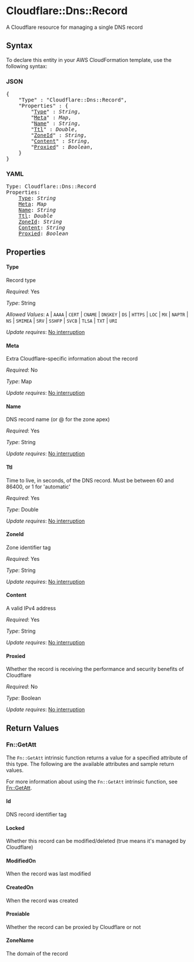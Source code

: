# Cloudflare::Dns::Record

A Cloudflare resource for managing a single DNS record

## Syntax

To declare this entity in your AWS CloudFormation template, use the following syntax:

### JSON

<pre>
{
    "Type" : "Cloudflare::Dns::Record",
    "Properties" : {
        "<a href="#type" title="Type">Type</a>" : <i>String</i>,
        "<a href="#meta" title="Meta">Meta</a>" : <i>Map</i>,
        "<a href="#name" title="Name">Name</a>" : <i>String</i>,
        "<a href="#ttl" title="Ttl">Ttl</a>" : <i>Double</i>,
        "<a href="#zoneid" title="ZoneId">ZoneId</a>" : <i>String</i>,
        "<a href="#content" title="Content">Content</a>" : <i>String</i>,
        "<a href="#proxied" title="Proxied">Proxied</a>" : <i>Boolean</i>,
    }
}
</pre>

### YAML

<pre>
Type: Cloudflare::Dns::Record
Properties:
    <a href="#type" title="Type">Type</a>: <i>String</i>
    <a href="#meta" title="Meta">Meta</a>: <i>Map</i>
    <a href="#name" title="Name">Name</a>: <i>String</i>
    <a href="#ttl" title="Ttl">Ttl</a>: <i>Double</i>
    <a href="#zoneid" title="ZoneId">ZoneId</a>: <i>String</i>
    <a href="#content" title="Content">Content</a>: <i>String</i>
    <a href="#proxied" title="Proxied">Proxied</a>: <i>Boolean</i>
</pre>

## Properties

#### Type

Record type

_Required_: Yes

_Type_: String

_Allowed Values_: <code>A</code> | <code>AAAA</code> | <code>CERT</code> | <code>CNAME</code> | <code>DNSKEY</code> | <code>DS</code> | <code>HTTPS</code> | <code>LOC</code> | <code>MX</code> | <code>NAPTR</code> | <code>NS</code> | <code>SMIMEA</code> | <code>SRV</code> | <code>SSHFP</code> | <code>SVCB</code> | <code>TLSA</code> | <code>TXT</code> | <code>URI</code>

_Update requires_: [No interruption](https://docs.aws.amazon.com/AWSCloudFormation/latest/UserGuide/using-cfn-updating-stacks-update-behaviors.html#update-no-interrupt)

#### Meta

Extra Cloudflare-specific information about the record

_Required_: No

_Type_: Map

_Update requires_: [No interruption](https://docs.aws.amazon.com/AWSCloudFormation/latest/UserGuide/using-cfn-updating-stacks-update-behaviors.html#update-no-interrupt)

#### Name

DNS record name (or @ for the zone apex)

_Required_: Yes

_Type_: String

_Update requires_: [No interruption](https://docs.aws.amazon.com/AWSCloudFormation/latest/UserGuide/using-cfn-updating-stacks-update-behaviors.html#update-no-interrupt)

#### Ttl

Time to live, in seconds, of the DNS record. Must be between 60 and 86400, or 1 for 'automatic'

_Required_: Yes

_Type_: Double

_Update requires_: [No interruption](https://docs.aws.amazon.com/AWSCloudFormation/latest/UserGuide/using-cfn-updating-stacks-update-behaviors.html#update-no-interrupt)

#### ZoneId

Zone identifier tag

_Required_: Yes

_Type_: String

_Update requires_: [No interruption](https://docs.aws.amazon.com/AWSCloudFormation/latest/UserGuide/using-cfn-updating-stacks-update-behaviors.html#update-no-interrupt)

#### Content

A valid IPv4 address

_Required_: Yes

_Type_: String

_Update requires_: [No interruption](https://docs.aws.amazon.com/AWSCloudFormation/latest/UserGuide/using-cfn-updating-stacks-update-behaviors.html#update-no-interrupt)

#### Proxied

Whether the record is receiving the performance and security benefits of Cloudflare

_Required_: No

_Type_: Boolean

_Update requires_: [No interruption](https://docs.aws.amazon.com/AWSCloudFormation/latest/UserGuide/using-cfn-updating-stacks-update-behaviors.html#update-no-interrupt)

## Return Values

### Fn::GetAtt

The `Fn::GetAtt` intrinsic function returns a value for a specified attribute of this type. The following are the available attributes and sample return values.

For more information about using the `Fn::GetAtt` intrinsic function, see [Fn::GetAtt](https://docs.aws.amazon.com/AWSCloudFormation/latest/UserGuide/intrinsic-function-reference-getatt.html).

#### Id

DNS record identifier tag

#### Locked

Whether this record can be modified/deleted (true means it's managed by Cloudflare)

#### ModifiedOn

When the record was last modified

#### CreatedOn

When the record was created

#### Proxiable

Whether the record can be proxied by Cloudflare or not

#### ZoneName

The domain of the record

